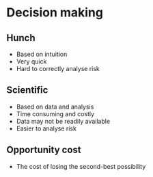 # Decision making

## Hunch

- Based on intuition
- Very quick
- Hard to correctly analyse risk

## Scientific

- Based on data and analysis
- Time consuming and costly
- Data may not be readily available
- Easier to analyse risk

## Opportunity cost

- The cost of losing the second-best possibility
